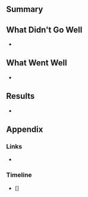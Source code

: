 #

## Summary


## What Didn't Go Well

-

## What Went Well

-

## Results

-

## Appendix

### Links

- []()

### Timeline

- []
